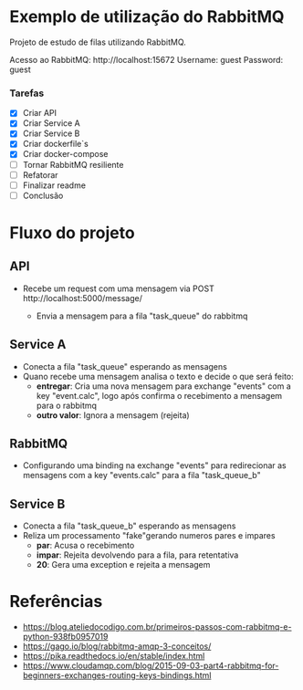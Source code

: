 # Exemplo de utilização do RabbitMQ

Projeto de estudo de filas utilizando RabbitMQ.

Acesso ao RabbitMQ: http://localhost:15672
Username: guest
Password: guest

### Tarefas

- [x] Criar API
- [x] Criar Service A
- [x] Criar Service B
- [x] Criar dockerfile`s
- [x] Criar docker-compose
- [ ] Tornar RabbitMQ resiliente
- [ ] Refatorar
- [ ] Finalizar readme
- [ ] Conclusão

# Fluxo do projeto

## API

- Recebe um request com uma mensagem via POST http://localhost:5000/message/<msg>
  - Envia a mensagem para a fila "task_queue" do rabbitmq

## Service A

- Conecta a fila "task_queue" esperando as mensagens
- Quano recebe uma mensagem analisa o texto e decide o que será feito:
  - **entregar**: Cria uma nova mensagem para exchange "events" com a key "event.calc", logo após confirma o recebimento a mensagem para o rabbitmq
  - **outro valor**: Ignora a mensagem (rejeita)

## RabbitMQ

- Configurando uma binding na exchange "events" para redirecionar as mensagens com a key "events.calc" para a fila "task_queue_b"

## Service B

- Conecta a fila "task_queue_b" esperando as mensagens
- Reliza um processamento "fake"gerando numeros pares e impares
  - **par**: Acusa o recebimento
  - **impar**: Rejeita devolvendo para a fila, para retentativa
  - **20**: Gera uma exception e rejeita a mensagem

# Referências

- https://blog.ateliedocodigo.com.br/primeiros-passos-com-rabbitmq-e-python-938fb0957019
- https://gago.io/blog/rabbitmq-amqp-3-conceitos/
- https://pika.readthedocs.io/en/stable/index.html
- https://www.cloudamqp.com/blog/2015-09-03-part4-rabbitmq-for-beginners-exchanges-routing-keys-bindings.html
